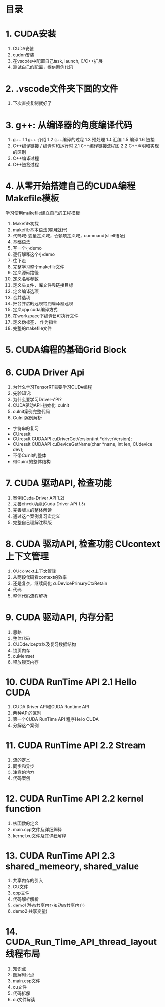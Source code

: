# 目录
# 1. CUDA安装
1. CUDA安装
2. cudnn安装
3. 在vscode中配置自己task, launch, C/C++扩展
4. 测试自己的配置，提供案例代码

# 2. .vscode文件夹下面的文件
1.  下次直接复制就好了

# 3. g++: 从编译器的角度编译代码
1. g++
1.1 g++ 介绍
1.2 g++编译的过程
1.3 预处理
1.4 汇编
1.5 编译
1.6 链接
2. C++编译链接 / 编译时和运行时
2.1 C++编译链接流程图
2.2 C++声明和实现的区别
3. C++编译过程
4. C++链接过程

# 4. 从零开始搭建自己的CUDA编程Makefile模板
学习使用maikefile建立自己的工程模板
1. Makefile初探
2. makefile基本语法(够用就行)
3. 代码域: 变量定义域，依赖项定义域，command(shell语法)
4. 基础语法
5. 写一个小demo
6. 逐行解释这个小demo
7. 往下走
8. 完整学习整个makefile文件
9. 定义源码路径
10. 定义名称参数
11. 定义头文件，库文件和链接目标
12. 定义编译选项
13. 合并选项
14. 把合并后的选项给到编译器选项
15. 定义cpp cuda编译方式
16. 在workspace下编译出可执行文件
17. 定义伪标签， 作为指令
18. 完整的makefile文件
# 5. CUDA编程的基础Grid Block 

# 6. CUDA Driver Api
1. 为什么学习TensorRT需要学习CUDA编程
2. 先验知识:
3. 为什么要学习Driver-API?
4. CUDA驱动API-初始化: cuInit
4. cuInit案例完整代码
5. CuInit案例解析
- 字符串的复习
- CUresult
- CUresult CUDAAPI cuDriverGetVersion(int *driverVersion);
- CUresult CUDAAPI cuDeviceGetName(char *name, int len, CUdevice dev);
- 不带Cuinit的整体
- 带Cuinit的整体结构

# 7. CUDA 驱动API, 检查功能
1. 案例(Cuda-Driver API 1.2)
2. 完善check功能(Cuda-Driver API 1.3)
3. 完善版本的整体解读
4. 通过这个案例复习宏定义
5. 完整自己理解注释版
# 8. CUDA 驱动API, 检查功能 CUcontext上下文管理
1. CUcontext上下文管理
2. 从两段代码看context的效率
3. 还是复杂，继续简化 cuDevicePrimaryCtxRetain
4. 代码
5. 整体代码流程解析

# 9. CUDA 驱动API, 内存分配
1. 思路
2. 整体代码
3. CUDdeviceptr以及复习数据结构
4. 锁页内存
5. cuMemset
6. 释放锁页内存

# 10. CUDA RunTime API 2.1 Hello CUDA
1. CUDA Driver API和CUDA Runtime API
2. 两种API的区别
3. 第一个CUDA RunTime API 程序Hello CUDA
4. 分解这个案例

# 11. CUDA RunTime API 2.2 Stream
1. 流的定义
2. 同步和异步
3. 注意的地方
4. 代码案例

# 12. CUDA RunTime API 2.2 kernel function
1. 核函数的定义
2. main.cpp文件及详细解释
3. kernel.cu文件及其详细解释

# 13. CUDA RunTime API 2.3 shared_memeory, shared_value
1. 共享内存的引入
2. CU文件
3. cpp文件
4. 代码解析解析
5. demo1(静态共享内存和动态共享内存)
6. demo2(共享变量)

# 14. CUDA_Run_Time_API_thread_layout线程布局
1. 知识点
2. 图解知识点
3. main.cpp文件
4. cu文件
5. 代码拆解
6. cu文件解读